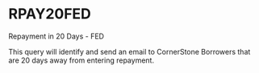 # RPAY20FED
Repayment in 20 Days - FED

This query will identify and send an email to CornerStone Borrowers that are 20 days away from entering repayment.
